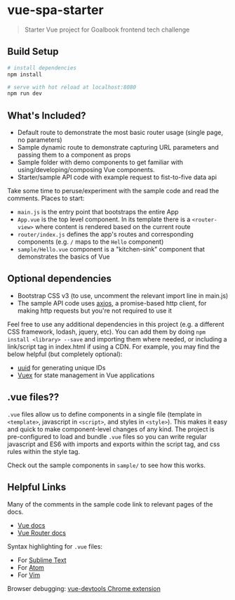 # vue-spa-starter

> Starter Vue project for Goalbook frontend tech challenge

## Build Setup

``` bash
# install dependencies
npm install

# serve with hot reload at localhost:8080
npm run dev
```

## What's Included?
- Default route to demonstrate the most basic router usage (single page, no parameters)
- Sample dynamic route to demonstrate capturing URL parameters and passing them to a component as props
- Sample folder with demo components to get familiar with using/developing/composing Vue components.
- Starter/sample API code with example request to fist-to-five data api

Take some time to peruse/experiment with the sample code and read the comments. Places to start:
- `main.js` is the entry point that bootstraps the entire App
- `App.vue` is the top level component. In its template there is a `<router-view>` where content is rendered based on the current route
- `router/index.js` defines the app's routes and corresponding components (e.g. `/` maps to the `Hello` component)
- `sample/Hello.vue` component is a "kitchen-sink" component that demonstrates the basics of Vue

## Optional dependencies
- Bootstrap CSS v3 (to use, uncomment the relevant import line in main.js)
- The sample API code uses [axios](https://github.com/mzabriskie/axios), a promise-based http client, for making http requests but you're not required to use it

Feel free to use any additional dependencies in this project (e.g. a different CSS framework, lodash, jquery, etc). You can add them by doing `npm install <library> --save` and importing them where needed, or including a link/script tag in index.html if using a CDN. For example, you may find the below helpful (but completely optional):
- [uuid](https://www.npmjs.com/package/uuid) for generating unique IDs
- [Vuex](https://www.npmjs.com/package/vuex) for state management in Vue applications

## .vue files??
`.vue` files allow us to define components in a single file (template in `<template>`, javascript in `<script>`, and styles in `<style>`). This makes it easy and quick to make component-level changes of any kind. The project is pre-configured to load and bundle `.vue` files so you can write regular javascript and ES6 with imports and exports within the script tag, and css rules within the style tag.

Check out the sample components in `sample/` to see how this works.

## Helpful Links
Many of the comments in the sample code link to relevant pages of the docs.

- [Vue docs](https://vuejs.org/v2/guide/)
- [Vue Router docs](http://router.vuejs.org/en/)

Syntax highlighting for `.vue` files:
- For [Sublime Text](https://github.com/vuejs/vue-syntax-highlight)
- For [Atom](https://atom.io/packages/language-vue-component)
- For [Vim](https://github.com/posva/vim-vue)

Browser debugging: [vue-devtools Chrome extension](https://github.com/vuejs/vue-devtools)